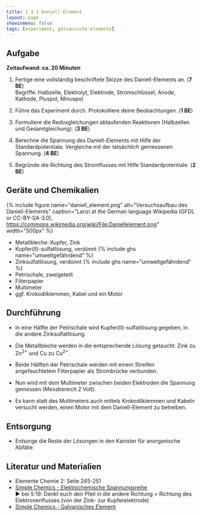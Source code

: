 ```yaml
---
title: 1.3.1 Daniell-Element
layout: page
showinmenu: false
tags: [experiment, galvanische-elemente]
---
```


## Aufgabe

**Zeitaufwand: ca. 20 Minuten**

1. Fertige eine vollständig beschriftete Skizze des Daniell-Elements an. (**7 BE**)  
   Begriffe: Halbzelle, Elektrolyt, Elektrode, Stromschlüssel, Anode, Kathode, Pluspol, Minuspol

2. Führe das Experiment durch. Protokolliere deine Beobachtungen. (**1 BE**)

3. Formuliere die Redoxgleichungen ablaufenden Reaktionen (Halbzellen und Gesamtgleichung). (**3 BE**)

4. Berechne die Spannung des Daniell-Elements mit Hilfe der Standardpotentiale. Vergleiche mit der tatsächlich gemessenen Spannung. (**4 BE**)

5. Begründe die Richtung des Stromflusses mit Hilfe Standardpotentiale. (**2 BE**)

## Geräte und Chemikalien

{% include figure name="daniell_element.png" alt="Versuchsaufbau des Daniell-Elements" caption="Lanzi at the German language Wikipedia (GFDL or CC-BY-SA-3.0), https://commons.wikimedia.org/wiki/File:Daniellelement.png" width="500px" %}

- Metallbleche: Kupfer, Zink
- Kupfer(II)-sulfatlösung, verdünnt {% include ghs name="umweltgefährdend" %}
- Zinksulfatlösung, verdünnt {% include ghs name="umweltgefährdend" %}
- Petrischale, zweigeteilt
- Filterpapier
- Multimeter
- ggf. Krokodilklemmen, Kabel und ein Motor

## Durchführung



- In eine Hälfte der Petrischale wird Kupfer(II)-sulfatlösung gegeben, in die andere Zinksulfatlösung. 
- Die Metallbleche werden in die entsprechende Lösung getaucht: Zink zu Zn<sup>2+</sup> und Cu zu Cu<sup>2+</sup>.
- Beide Hälften der Petrischale werden mit einem Streifen angefeuchtetem Filterpapier als Strombrücke verbunden.
- Nun wird mit dem Multimeter zwischen beiden Elektroden die Spannung gemessen (Messbereich 2 Volt).


- Es kann statt des Multimeters auch mittels Krokodilklemmen und Kabeln versucht werden, einen Motor mit dem Daniell-Element zu betreiben.

## Entsorgung

- Entsorge die Reste der Lösungen in den Kanister für anorganische Abfälle.

## Literatur und Materialien

- Elemente Chemie 2: Seite 245-251
- [Simple Chemics - Elektrochemische Spannungsreihe](https://www.youtube.com/watch?v=TTG_LOP3w0A)  
 :arrow_forward: bei 5:19: Denkt euch den Pfeil in die andere Richtung = Richtung des Elektronenflusses (von der Zink- zur Kupferelektrode)
- [Simple Chemics - Galvanisches Element](https://www.youtube.com/watch?v=IkJFCAPnecQ)
